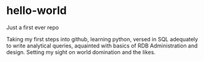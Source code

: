 # hello-world
Just a first ever repo


Taking my first steps into github, learning python, versed in SQL adequately to write analytical queries, aquainted with basics of RDB Administration and design.
Setting my sight on world domination and the likes.
